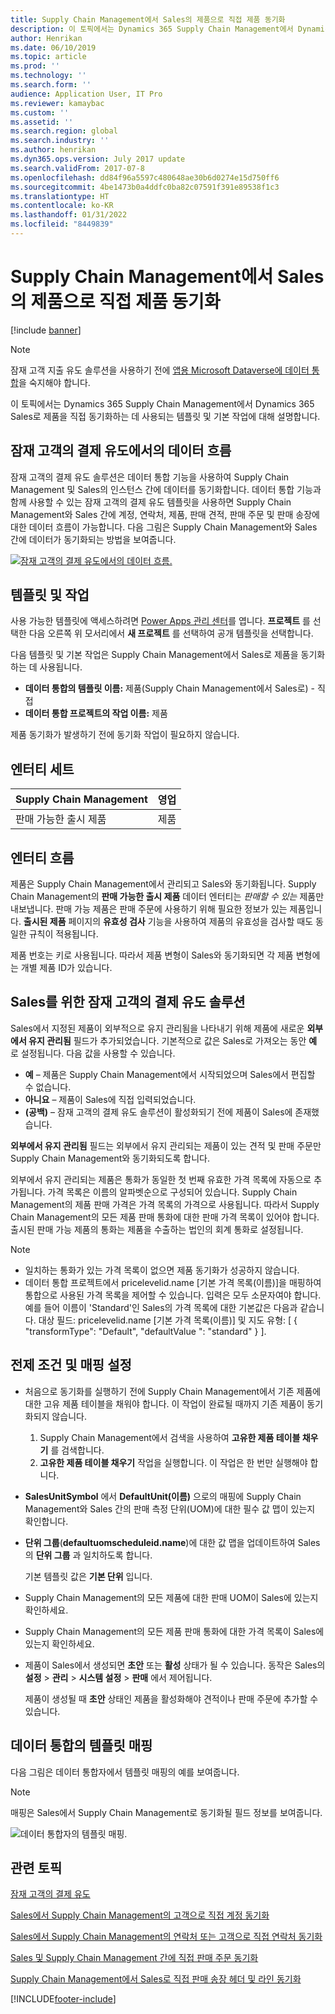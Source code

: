 ```yaml
---
title: Supply Chain Management에서 Sales의 제품으로 직접 제품 동기화
description: 이 토픽에서는 Dynamics 365 Supply Chain Management에서 Dynamics 365 Sales로 제품을 동기화하는 데 사용되는 템플릿 및 기본 작업에 대해 설명합니다.
author: Henrikan
ms.date: 06/10/2019
ms.topic: article
ms.prod: ''
ms.technology: ''
ms.search.form: ''
audience: Application User, IT Pro
ms.reviewer: kamaybac
ms.custom: ''
ms.assetid: ''
ms.search.region: global
ms.search.industry: ''
ms.author: henrikan
ms.dyn365.ops.version: July 2017 update
ms.search.validFrom: 2017-07-8
ms.openlocfilehash: dd84f96a5597c480648ae30b6d0274e15d750ff6
ms.sourcegitcommit: 4be1473b0a4ddfc0ba82c07591f391e89538f1c3
ms.translationtype: HT
ms.contentlocale: ko-KR
ms.lasthandoff: 01/31/2022
ms.locfileid: "8449839"
---
```

# <a name="synchronize-products-directly-from-supply-chain-management-to-products-in-sales"></a>Supply Chain Management에서 Sales의 제품으로 직접 제품 동기화

[!include [banner](../includes/banner.md)]



> [!NOTE]
> 잠재 고객 지출 유도 솔루션을 사용하기 전에 [앱용 Microsoft Dataverse에 데이터 통합](/powerapps/administrator/data-integrator)을 숙지해야 합니다.

이 토픽에서는 Dynamics 365 Supply Chain Management에서 Dynamics 365 Sales로 제품을 직접 동기화하는 데 사용되는 템플릿 및 기본 작업에 대해 설명합니다.

## <a name="data-flow-in-prospect-to-cash"></a>잠재 고객의 결제 유도에서의 데이터 흐름

잠재 고객의 결제 유도 솔루션은 데이터 통합 기능을 사용하여 Supply Chain Management 및 Sales의 인스턴스 간에 데이터를 동기화합니다. 데이터 통합 기능과 함께 사용할 수 있는 잠재 고객의 결제 유도 템플릿을 사용하면 Supply Chain Management와 Sales 간에 계정, 연락처, 제품, 판매 견적, 판매 주문 및 판매 송장에 대한 데이터 흐름이 가능합니다. 다음 그림은 Supply Chain Management와 Sales 간에 데이터가 동기화되는 방법을 보여줍니다.

[![잠재 고객의 결제 유도에서의 데이터 흐름.](./media/prospect-to-cash-data-flow.png)](./media/prospect-to-cash-data-flow.png)

## <a name="templates-and-tasks"></a>템플릿 및 작업

사용 가능한 템플릿에 액세스하려면 [Power Apps 관리 센터](https://admin.powerapps.com/dataintegration)를 엽니다. **프로젝트** 를 선택한 다음 오른쪽 위 모서리에서 **새 프로젝트** 를 선택하여 공개 템플릿을 선택합니다.

다음 템플릿 및 기본 작업은 Supply Chain Management에서 Sales로 제품을 동기화하는 데 사용됩니다.

- **데이터 통합의 템플릿 이름:** 제품(Supply Chain Management에서 Sales로) - 직접
- **데이터 통합 프로젝트의 작업 이름:** 제품

제품 동기화가 발생하기 전에 동기화 작업이 필요하지 않습니다.

## <a name="entity-set"></a>엔터티 세트

| Supply Chain Management    | 영업    |
|----------------------------|----------|
| 판매 가능한 출시 제품 | 제품 |

## <a name="entity-flow"></a>엔터티 흐름

제품은 Supply Chain Management에서 관리되고 Sales와 동기화됩니다. Supply Chain Management의 **판매 가능한 출시 제품** 데이터 엔터티는 *판매할 수 있는* 제품만 내보냅니다. 판매 가능 제품은 판매 주문에 사용하기 위해 필요한 정보가 있는 제품입니다. **출시된 제품** 페이지의 **유효성 검사** 기능을 사용하여 제품의 유효성을 검사할 때도 동일한 규칙이 적용됩니다.

제품 번호는 키로 사용됩니다. 따라서 제품 변형이 Sales와 동기화되면 각 제품 변형에는 개별 제품 ID가 있습니다.

## <a name="prospect-to-cash-solution-for-sales"></a>Sales를 위한 잠재 고객의 결제 유도 솔루션

Sales에서 지정된 제품이 외부적으로 유지 관리됨을 나타내기 위해 제품에 새로운 **외부에서 유지 관리됨** 필드가 추가되었습니다. 기본적으로 값은 Sales로 가져오는 동안 **예** 로 설정됩니다. 다음 값을 사용할 수 있습니다.

- **예** – 제품은 Supply Chain Management에서 시작되었으며 Sales에서 편집할 수 없습니다.
- **아니요** – 제품이 Sales에 직접 입력되었습니다.
- **(공백)** – 잠재 고객의 결제 유도 솔루션이 활성화되기 전에 제품이 Sales에 존재했습니다.

**외부에서 유지 관리됨** 필드는 외부에서 유지 관리되는 제품이 있는 견적 및 판매 주문만 Supply Chain Management와 동기화되도록 합니다.

외부에서 유지 관리되는 제품은 통화가 동일한 첫 번째 유효한 가격 목록에 자동으로 추가됩니다. 가격 목록은 이름의 알파벳순으로 구성되어 있습니다. Supply Chain Management의 제품 판매 가격은 가격 목록의 가격으로 사용됩니다. 따라서 Supply Chain Management의 모든 제품 판매 통화에 대한 판매 가격 목록이 있어야 합니다. 출시된 판매 가능 제품의 통화는 제품을 수출하는 법인의 회계 통화로 설정됩니다.

> [!NOTE]
> - 일치하는 통화가 있는 가격 목록이 없으면 제품 동기화가 성공하지 않습니다.
> - 데이터 통합 프로젝트에서 pricelevelid.name [기본 가격 목록(이름)]을 매핑하여 통합으로 사용된 가격 목록을 제어할 수 있습니다. 입력은 모두 소문자여야 합니다. 예를 들어 이름이 'Standard'인 Sales의 가격 목록에 대한 기본값은 다음과 같습니다. 대상 필드: pricelevelid.name [기본 가격 목록(이름)] 및 지도 유형: [ { "transformType": "Default", "defaultValue ": "standard" } ].

## <a name="preconditions-and-mapping-setup"></a>전제 조건 및 매핑 설정

- 처음으로 동기화를 실행하기 전에 Supply Chain Management에서 기존 제품에 대한 고유 제품 테이블을 채워야 합니다. 이 작업이 완료될 때까지 기존 제품이 동기화되지 않습니다.

    1. Supply Chain Management에서 검색을 사용하여 **고유한 제품 테이블 채우기** 를 검색합니다.
    2. **고유한 제품 테이블 채우기** 작업을 실행합니다. 이 작업은 한 번만 실행해야 합니다.

- **SalesUnitSymbol** 에서 **DefaultUnit(이름)** 으로의 매핑에 Supply Chain Management와 Sales 간의 판매 측정 단위(UOM)에 대한 필수 값 맵이 있는지 확인합니다.
- **단위 그룹**(**defaultuomscheduleid.name**)에 대한 값 맵을 업데이트하여 Sales의 **단위 그룹** 과 일치하도록 합니다.

    기본 템플릿 값은 **기본 단위** 입니다.

- Supply Chain Management의 모든 제품에 대한 판매 UOM이 Sales에 있는지 확인하세요.
- Supply Chain Management의 모든 제품 판매 통화에 대한 가격 목록이 Sales에 있는지 확인하세요.
- 제품이 Sales에서 생성되면 **초안** 또는 **활성** 상태가 될 수 있습니다. 동작은 Sales의 **설정** > **관리** > **시스템 설정** > **판매** 에서 제어됩니다.

    제품이 생성될 때 **초안** 상태인 제품을 활성화해야 견적이나 판매 주문에 추가할 수 있습니다.

## <a name="template-mapping-in-data-integration"></a>데이터 통합의 템플릿 매핑

다음 그림은 데이터 통합자에서 템플릿 매핑의 예를 보여줍니다. 

> [!NOTE]
> 매핑은 Sales에서 Supply Chain Management로 동기화될 필드 정보를 보여줍니다.

![데이터 통합자의 템플릿 매핑.](./media/products-direct-template-mapping-data-integrator-1.png)


## <a name="related-topics"></a>관련 토픽

[잠재 고객의 결제 유도](prospect-to-cash.md)

[Sales에서 Supply Chain Management의 고객으로 직접 계정 동기화](accounts-template-mapping-direct.md)

[Sales에서 Supply Chain Management의 연락처 또는 고객으로 직접 연락처 동기화](contacts-template-mapping-direct.md)

[Sales 및 Supply Chain Management 간에 직접 판매 주문 동기화](sales-order-template-mapping-direct-two-ways.md)

[Supply Chain Management에서 Sales로 직접 판매 송장 헤더 및 라인 동기화](sales-invoice-template-mapping-direct.md)





[!INCLUDE[footer-include](../../includes/footer-banner.md)]